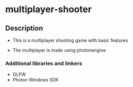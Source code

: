 # multiplayer-shooter

## Description
- This is a multiplayer shooting game with basic features

- The multiplayer is made using photonengine

### Additional libraries and linkers
- GLFW
- Photon Windows SDK
